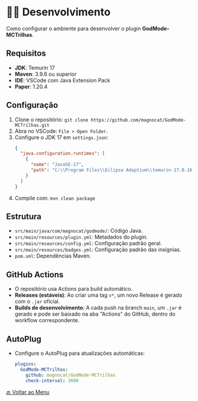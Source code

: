 # 🧑‍💻 Desenvolvimento

Como configurar o ambiente para desenvolver o plugin **GodMode-MCTrilhas**.

## Requisitos
- **JDK**: Temurin 17
- **Maven**: 3.9.6 ou superior
- **IDE**: VSCode com Java Extension Pack
- **Paper**: 1.20.4

## Configuração
1. Clone o repositório: `git clone https://github.com/magnocat/GodMode-MCTrilhas.git`
2. Abra no VSCode: `File > Open Folder`.
3. Configure o JDK 17 em `settings.json`:
   ```json
   {
     "java.configuration.runtimes": [
       {
         "name": "JavaSE-17",
         "path": "C:\\Program Files\\Eclipse Adoptium\\temurin-17.0.16+8"
       }
     ]
   }
   ```
4. Compile com: `mvn clean package`

## Estrutura
- `src/main/java/com/magnocat/godmode/`: Código Java.
- `src/main/resources/plugin.yml`: Metadados do plugin.
- `src/main/resources/config.yml`: Configuração padrão geral.
- `src/main/resources/badges.yml`: Configuração padrão das insígnias.
- `pom.xml`: Dependências Maven.

## GitHub Actions
- O repositório usa Actions para build automático.
- **Releases (estáveis)**: Ao criar uma tag `v*`, um novo Release é gerado com o `.jar` oficial.
- **Builds de desenvolvimento**: A cada push na branch `main`, um `.jar` é gerado e pode ser baixado na aba "Actions" do GitHub, dentro do workflow correspondente.

## AutoPlug
- Configure o AutoPlug para atualizações automáticas:
  ```yaml
  plugins:
    GodMode-MCTrilhas:
      github: magnocat/GodMode-MCTrilhas
      check-interval: 3600
  ```

[🔙 Voltar ao Menu](index.md)
